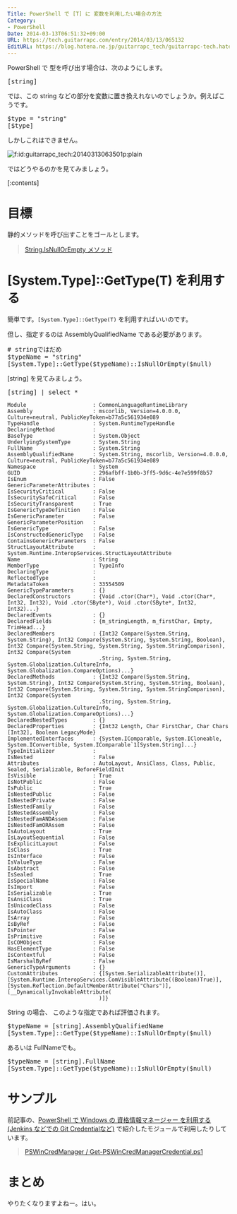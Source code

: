 ```yaml
---
Title: PowerShell で [T] に 変数を利用したい場合の方法
Category:
- PowerShell
Date: 2014-03-13T06:51:32+09:00
URL: https://tech.guitarrapc.com/entry/2014/03/13/065132
EditURL: https://blog.hatena.ne.jp/guitarrapc_tech/guitarrapc-tech.hatenablog.com/atom/entry/12921228815719855293
---
```


PowerShell で 型を呼び出す場合は、次のようにします。

<pre class="brush: powershell;">
&#91;string&#93;
</pre>

では、この string などの部分を変数に置き換えれないのでしょうか。例えばこうです。

<pre class="brush: powershell;">
$type = "string"
&#91;$type&#93;
</pre>

しかしこれはできません。

<p><span itemscope itemtype="https://schema.org/Photograph"><img src="https://cdn-ak.f.st-hatena.com/images/fotolife/g/guitarrapc_tech/20140313/20140313063501.png" alt="f:id:guitarrapc_tech:20140313063501p:plain" title="f:id:guitarrapc_tech:20140313063501p:plain" class="hatena-fotolife" itemprop="image"></span></p>

ではどうやるのかを見てみましょう。

[:contents]

# 目標

静的メソッドを呼び出すことをゴールとします。

> [String.IsNullOrEmpty メソッド](https://msdn.microsoft.com/ja-jp/library/system.string.isnullorempty.aspx)

# [System.Type]::GetType(T) を利用する

簡単です。```[System.Type]::GetType(T)``` を利用すればいいのです。

但し、指定するのは AssemblyQualifiedName である必要があります。

<pre class="brush: powershell;">
# stringではだめ
$typeName = "string"
&#91;System.Type&#93;&#58;&#58;GetType($typeName)&#58;&#58;IsNullOrEmpty($null)
</pre>

[string] を見てみましょう。

<pre class="brush: powershell;">
&#91;string&#93; | select *
</pre>

```
Module                     : CommonLanguageRuntimeLibrary
Assembly                   : mscorlib, Version=4.0.0.0, Culture=neutral, PublicKeyToken=b77a5c561934e089
TypeHandle                 : System.RuntimeTypeHandle
DeclaringMethod            :
BaseType                   : System.Object
UnderlyingSystemType       : System.String
FullName                   : System.String
AssemblyQualifiedName      : System.String, mscorlib, Version=4.0.0.0, Culture=neutral, PublicKeyToken=b77a5c561934e089
Namespace                  : System
GUID                       : 296afbff-1b0b-3ff5-9d6c-4e7e599f8b57
IsEnum                     : False
GenericParameterAttributes :
IsSecurityCritical         : False
IsSecuritySafeCritical     : False
IsSecurityTransparent      : True
IsGenericTypeDefinition    : False
IsGenericParameter         : False
GenericParameterPosition   :
IsGenericType              : False
IsConstructedGenericType   : False
ContainsGenericParameters  : False
StructLayoutAttribute      : System.Runtime.InteropServices.StructLayoutAttribute
Name                       : String
MemberType                 : TypeInfo
DeclaringType              :
ReflectedType              :
MetadataToken              : 33554509
GenericTypeParameters      : {}
DeclaredConstructors       : {Void .ctor(Char*), Void .ctor(Char*, Int32, Int32), Void .ctor(SByte*), Void .ctor(SByte*, Int32, Int32)...}
DeclaredEvents             : {}
DeclaredFields             : {m_stringLength, m_firstChar, Empty, TrimHead...}
DeclaredMembers            : {Int32 Compare(System.String, System.String), Int32 Compare(System.String, System.String, Boolean), Int32 Compare(System.String, System.String, System.StringComparison), Int32 Compare(System
                             .String, System.String, System.Globalization.CultureInfo, System.Globalization.CompareOptions)...}
DeclaredMethods            : {Int32 Compare(System.String, System.String), Int32 Compare(System.String, System.String, Boolean), Int32 Compare(System.String, System.String, System.StringComparison), Int32 Compare(System
                             .String, System.String, System.Globalization.CultureInfo, System.Globalization.CompareOptions)...}
DeclaredNestedTypes        : {}
DeclaredProperties         : {Int32 Length, Char FirstChar, Char Chars [Int32], Boolean LegacyMode}
ImplementedInterfaces      : {System.IComparable, System.ICloneable, System.IConvertible, System.IComparable`1[System.String]...}
TypeInitializer            :
IsNested                   : False
Attributes                 : AutoLayout, AnsiClass, Class, Public, Sealed, Serializable, BeforeFieldInit
IsVisible                  : True
IsNotPublic                : False
IsPublic                   : True
IsNestedPublic             : False
IsNestedPrivate            : False
IsNestedFamily             : False
IsNestedAssembly           : False
IsNestedFamANDAssem        : False
IsNestedFamORAssem         : False
IsAutoLayout               : True
IsLayoutSequential         : False
IsExplicitLayout           : False
IsClass                    : True
IsInterface                : False
IsValueType                : False
IsAbstract                 : False
IsSealed                   : True
IsSpecialName              : False
IsImport                   : False
IsSerializable             : True
IsAnsiClass                : True
IsUnicodeClass             : False
IsAutoClass                : False
IsArray                    : False
IsByRef                    : False
IsPointer                  : False
IsPrimitive                : False
IsCOMObject                : False
HasElementType             : False
IsContextful               : False
IsMarshalByRef             : False
GenericTypeArguments       : {}
CustomAttributes           : {[System.SerializableAttribute()], [System.Runtime.InteropServices.ComVisibleAttribute((Boolean)True)], [System.Reflection.DefaultMemberAttribute("Chars")], [__DynamicallyInvokableAttribute(
                             )]}
```

String の場合、 このような指定であれば評価されます。

<pre class="brush: powershell;">
$typeName = &#91;string&#93;.AssemblyQualifiedName
&#91;System.Type&#93;&#58;&#58;GetType($typeName)&#58;&#58;IsNullOrEmpty($null)
</pre>

あるいは FullNameでも。

<pre class="brush: powershell;">
$typeName = &#91;string&#93;.FullName
&#91;System.Type&#93;&#58;&#58;GetType($typeName)&#58;&#58;IsNullOrEmpty($null)
</pre>

# サンプル

前記事の、[PowerShell で Windows の 資格情報マネージャー を利用する (Jenkins などでの Git Credentialなど)](https://tech.guitarrapc.com/entry/2014/03/13/062713) で紹介したモジュールで利用したりしています。

> [PSWinCredManager / Get-PSWinCredManagerCredential.ps1](https://github.com/guitarrapc/PSWinCredManager/blob/master/PSWinCredManager/functions/Get-PSWinCredManagerCredential.ps1#L41)

# まとめ

やりたくなりますよねー。はい。
